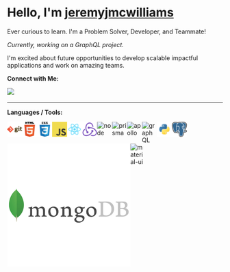 
# Hello, I'm [jeremyjmcwilliams](https://jeremyjmcwilliams.com/)

<!-- <img src='https://media.giphy.com/media/WOUM9ZfxUZhhJHtJr3/giphy.gif' width="800"/>  -->

Ever curious to learn. I'm a Problem Solver, Developer, and Teammate! 

*Currently, working on a GraphQL project.*

I'm excited about future opportunities to develop scalable impactful applications and work on amazing teams.

**Connect with Me:**

[<img src="https://static.licdn.com/sc/h/al2o9zrvru7aqj8e1x2rzsrca" width="30"> ](https://www.linkedin.com/in/jeremy-mcwilliams/)

---

**Languages / Tools:**

<img align='left' alt='git' src="https://raw.githubusercontent.com/github/explore/80688e429a7d4ef2fca1e82350fe8e3517d3494d/topics/git/git.png" width='35'>
<img align='left' alt='html' src="https://raw.githubusercontent.com/github/explore/80688e429a7d4ef2fca1e82350fe8e3517d3494d/topics/html/html.png" width='35'>
<img align='left' alt='css' src="https://raw.githubusercontent.com/github/explore/80688e429a7d4ef2fca1e82350fe8e3517d3494d/topics/css/css.png" width='35'>
<img align='left' alt='javascript' src="https://raw.githubusercontent.com/github/explore/80688e429a7d4ef2fca1e82350fe8e3517d3494d/topics/javascript/javascript.png" width='35'>
<img align='left' alt='react' src="https://raw.githubusercontent.com/github/explore/80688e429a7d4ef2fca1e82350fe8e3517d3494d/topics/react/react.png" width='35'>
<img align='left' alt='redux' src="https://raw.githubusercontent.com/github/explore/80688e429a7d4ef2fca1e82350fe8e3517d3494d/topics/redux/redux.png" width='35'>
<img align='left' alt='node' src="https://avatars3.githubusercontent.com/u/9950313?s=200&v=4" width='35'/>
<img align='left' alt='prisma' src="https://avatars3.githubusercontent.com/u/55085183?s=200&v=4" width='35'>
<img align='left' alt='apollo' src="https://avatars2.githubusercontent.com/u/17189275?s=200&v=4" width='35'>
<img align='left' alt='graphQL' src="https://avatars0.githubusercontent.com/u/12972006?s=200&v=4" width='35'>
<img align='left' alt='python' src="https://raw.githubusercontent.com/github/explore/80688e429a7d4ef2fca1e82350fe8e3517d3494d/topics/python/python.png" width='35'>
<img align='left' alt='postgres' src="https://raw.githubusercontent.com/github/explore/80688e429a7d4ef2fca1e82350fe8e3517d3494d/topics/postgresql/postgresql.png" width='35'>
<img align='left' alt='mongoDB' src="https://raw.githubusercontent.com/github/explore/80688e429a7d4ef2fca1e82350fe8e3517d3494d/topics/mongodb/mongodb.png">


<img align='left' alt='material-ui' src="https://avatars2.githubusercontent.com/u/33663932?s=200&v=4" width='35'/>